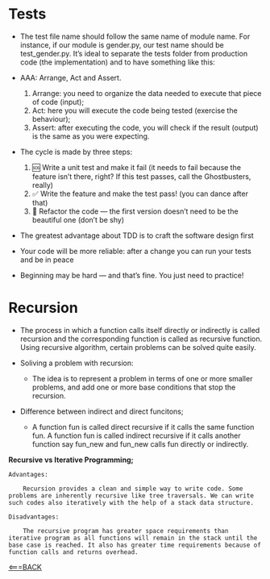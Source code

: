 # Tests

- The test file name should follow the same name of module name. For instance, if our module is gender.py, our test name should be test_gender.py. It’s ideal to separate the tests folder from production code (the implementation) and to have something like this:

- AAA: Arrange, Act and Assert.
    1. Arrange: you need to organize the data needed to execute that piece of code (input);
    2. Act: here you will execute the code being tested (exercise the behaviour);
    3. Assert: after executing the code, you will check if the result (output) is the same as you were expecting.

- The cycle is made by three steps:
    1. 🆘 Write a unit test and make it fail (it needs to fail because the feature isn’t there, right? If this test passes, call the Ghostbusters, really)
    2. ✅ Write the feature and make the test pass! (you can dance after that)
    3. 🔵 Refactor the code — the first version doesn’t need to be the beautiful one (don’t be shy)


- The greatest advantage about TDD is to craft the software design first
- Your code will be more reliable: after a change you can run your tests and be in peace
- Beginning may be hard — and that’s fine. You just need to practice!

# Recursion

- The process in which a function calls itself directly or indirectly is called recursion and the corresponding function is called as recursive function. Using recursive algorithm, certain problems can be solved quite easily. 

- Soliving a problem with recursion: 
    - The idea is to represent a problem in terms of one or more smaller problems, and add one or more base conditions that stop the recursion.

- Difference between indirect and direct funcitons;
    - A function fun is called direct recursive if it calls the same function fun. A function fun is called indirect recursive if it calls another function say fun_new and fun_new calls fun directly or indirectly. 

__Recursive vs Iterative Programming;__

    Advantages:
    
        Recursion provides a clean and simple way to write code. Some problems are inherently recursive like tree traversals. We can write such codes also iteratively with the help of a stack data structure. 

    Disadvantages:

        The recursive program has greater space requirements than iterative program as all functions will remain in the stack until the base case is reached. It also has greater time requirements because of function calls and returns overhead.

[<===BACK](../README.md)
